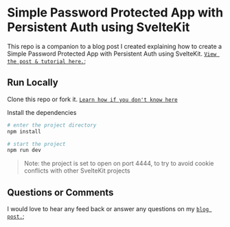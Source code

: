 # Simple Password Protected App with Persistent Auth using SvelteKit

This repo is a companion to a blog post I created explaining how to create a Simple Password Protected App with Persistent Auth using SvelteKit. [`View the post & tutorial here.`](https://jovianmoon.io/blog/sveltekit-password-protected-project);

## Run Locally

Clone this repo or fork it. [`Learn how if you don't know here`](https://dev.to/ceceliacreates/how-to-clone-a-github-repository-59hg)

Install the dependencies
```bash
# enter the project directory
npm install

# start the project
npm run dev
```

> Note: the project is set to open on port 4444, to try to avoid cookie conflicts with other SvelteKit projects

## Questions or Comments

I would love to hear any feed back or answer any questions on my [`blog post.`](https://jovianmoon.io/blog/sveltekit-password-protected-project);

